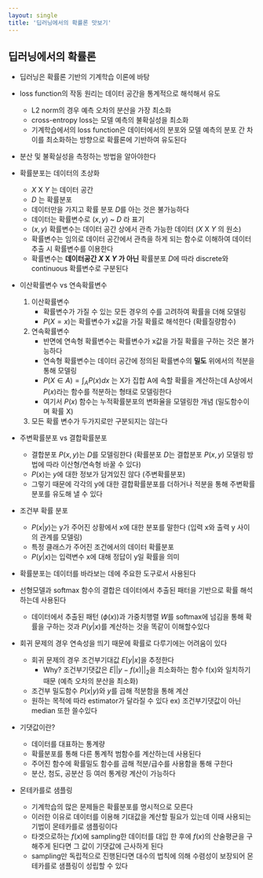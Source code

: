 ```yaml
---
layout: single
title: '딥러닝에서의 확률론 맛보기'
---
```


## 딥러닝에서의 확률론
- 딥러닝은 확률론 기반의 기계학습 이론에 바탕
- loss function의 작동 원리는 데이터 공간을 통계적으로 해석해서 유도
	- L2 norm의 경우 예측 오차의 분산을 가장 최소화
	- cross-entropy loss는 모델 예측의 불확실성을 최소화
	- 기계학습에서의 loss function은 데이터에서의 분포와 모델 예측의 분포 간 차이를 최소화하는 방향으로 확률론에 기반하여 유도된다
- 분산 및 불확실성을 측정하는 방법을 알아야한다
- 확률분포는 데이터의 초상화
	- $X$ X $Y$ 는 데이터 공간
	- $D$ 는 확률분포
	- 데이터만을 가지고 확률 분포 $D$를 아는 것은 불가능하다
	- 데이터는 확률변수로 $(x,y)$ ~ $D$ 라 표기
	- $(x,y)$ 확률변수는 데이터 공간 상에서 관측 가능한 데이터 ($X$ X $Y$ 의 원소)
	- 확률변수는 임의로 데이터 공간에서 관측을 하게 되는 함수로 이해하여 데이터 추출 시 확률변수를 이용한다
	- 확률변수는  **데이터공간 $X$ X $Y$ 가 아닌** 확률분포 $D$에 따라 discrete와 continuous 확률변수로 구분된다
- 이산확률변수 vs 연속확률변수
	1. 이산확률변수
		- 확률변수가 가질 수 있는 모든 경우의 수를 고려하여 확률을 더해 모델링
		- $P(X=x)$는 확률변수가 x값을 가질 확률로 해석한다 (확률질량함수)
	2. 연속확률변수
		- 반면에 연속형 확률변수는 확률변수가 x값을 가질 확률을 구하는 것은 불가능하다 
		- 연속형 확률변수는 데이터 공간에 정의된 확률변수의 **밀도** 위에서의 적분을 통해 모델링
		- $P(X\in A) = \int_A{P(x)dx}$ 는 X가 집합 A에 속할 확률을 계산하는데 A상에서 $P(x)$라는 함수를 적분하는 형태로 모델링한다
		- 여기서 $P(x)$ 함수는 누적확률분포의 변화율을 모델링한 개념 (밀도함수이며 확률 X)
	3. 모든 확률 변수가 두가지로만 구분되지는 않는다
- 주변확률분포 vs 결합확률분포
	- 결합분포 $P(x,y)$는 $D$를 모델링한다 (확률분포 $D$는 결합분포 $P(x,y)$ 모델링 방법에 따라 이산형/연속형 바꿀 수 있다)
	- $P(x)$는 $y$에 대한 정보가 담겨있진 않다 (주변확률분포)
	- 그렇기 때문에 각각의 y에 대한 결합확률분포를 더하거나 적분을 통해 주변확률분포를 유도해 낼 수 있다
- 조건부 확률 분포
	-  $P(x|y)$는 y가 주어진 상황에서 x에 대한 분포를 말한다 (입력 x와 출력 y 사이의 관계를 모델링)
	- 특정 클래스가 주어진 조건에서의 데이터 확률분포
	- $P(y|x)$는 입력변수 x에 대해 정답이 y일 확률을 의미
- 확률분포는 데이터를 바라보는 데에 주요한 도구로서 사용된다
- 선형모델과 softmax 함수의 결합은 데이터에서 추출된 패터을 기반으로 확률 해석하는데 사용된다
	- 데이터에서 추출된 패턴 ($\phi(x)$)과 가중치행렬 $W$를 softmax에 넘김을 통해 확률을 구하는 것과 $P(y|x)$를 계산하는 것을 똑같이 이해할수있다
- 회귀 문제의 경우 연속성을 띄기 때문에 확률로 다루기에는 어려움이 있다
	- 회귀 문제의 경우 조건부기대값 $E[y|x]$을 추정한다
		- Why? 조건부기댓값은 $E||y-f(x)||_2$을 최소화하는 함수 f(x)와 일치하기 때문 (예측 오차의 분산을 최소화)
	- 조건부 밀도함수 $P(x|y)$와 $y$를 곱해 적분함을 통해 계산
	- 원하는 목적에 따라 estimator가 달라질 수 있다 ex) 조건부기댓값이 아닌 median 또한 쓸수있다
- 기댓값이란?
	- 데이터를 대표하는 통계량
	- 확률분포를 통해 다른 통계적 범함수를 계산하는데 사용된다
	- 주어진 함수에 확률밀도 함수를 곱해 적분/급수를 사용함을 통해 구한다
	- 분산, 첨도, 공분산 등 여러 통계량 계산이 가능하다

- 몬테카를로 샘플링
	- 기계학습의 많은 문제들은 확률분포를 명시적으로 모른다
	- 이러한 이유로 데이터를 이용해 기대값을 계산할 필요가 있는데 이때 사용되는 기법이 몬테카를로 샘플링이다
	- 타겟으로하는 $f(x)$에 sampling한 데이터를 대입 한 후에 $f(x)$의 산술평균을 구해주게 된다면 그 값이 기댓값에 근사하게 된다
	- sampling만 독립적으로 진행된다면 대수의 법칙에 의해 수렴성이 보장되어 몬테카를로 샘플링이 성립할 수 있다
